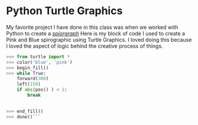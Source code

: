 # Python Turtle Graphics

My favorite project I have done in this class was when we worked with Python to create a [*spiorgraph*](https://en.wikipedia.org/wiki/Spirograph)
Here is my block of code I used to create a Pink and Blue spirographic using Turtle Graphics. I loved doing this because I loved the aspect of logic behind the creative process of things.


```Python
>>> from turtle import *
>>> color('blue', 'pink')
>>> begin_fill()
>>> while True:
	forward(300)
	left(150)
	if abs(pos() ) < 1:
		break

	
>>> end_fill()
>>> done()```
